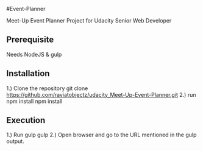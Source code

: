 #Event-Planner

Meet-Up Event Planner Project for Udacity Senior Web Developer

## Prerequisite

Needs NodeJS & gulp

## Installation

1.) Clone the repository
    git clone https://github.com/raviatobjectz/udacity_Meet-Up-Event-Planner.git
2.) run npm install
    npm install

## Execution

1.) Run gulp
    gulp
2.) Open browser and go to the URL mentioned in the gulp output.
